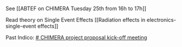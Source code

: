 
See [[ABTEF on CHIMERA Tuesday 25th from 16h to 17h]]

Read theory on Single Event Effects [[Radiation effects in electronics-single-event effects]]

Past Indico:
[# CHIMERA project proposal kick-off meeting](https://indico.cern.ch/event/1032120/) 

